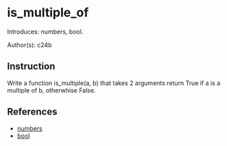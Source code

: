 # is_multiple_of

Introduces: numbers, bool.

Author(s): c24b

## Instruction

Write a function is_multiple(a, b) that takes 2 arguments return True
if a is a multiple of b, otherwhise False.

## References
 - [numbers](https://docs.python.org/3/tutorial/introduction.html#numbers)
 - [bool](https://docs.python.org/3/library/stdtypes.html#boolean-operations-and-or-not)
